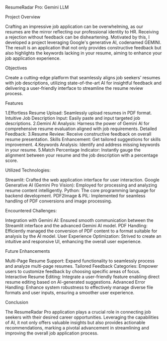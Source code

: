 ResumeRadar Pro: Gemini LLM

Project Overview

Crafting an impressive job application can be overwhelming, as our resumes are the mirror reflecting our professional identity to HR. Receiving a rejection without feedback can be disheartening. Motivated by this, I developed a project leveraging Google's generative AI, codenamed GEMINI. The result is an application that not only provides constructive feedback but also highlights the keywords lacking in your resume, aiming to enhance your job application experience.

Objectives

Create a cutting-edge platform that seamlessly aligns job seekers' resumes with job descriptions, utilizing state-of-the-art AI for insightful feedback and delivering a user-friendly interface to streamline the resume review process.

Features

1.Effortless Resume Upload: Seamlessly upload resumes in PDF format.
Intuitive Job Description Input: Easily paste and input targeted job descriptions.
2.Gemini AI Analysis: Harness the power of Gemini AI for comprehensive resume evaluation aligned with job requirements.
Detailed Feedback:
3.Resume Review: Receive constructive feedback on overall resume presentation.
Skills Enhancement: Get tailored suggestions for skills improvement.
4.Keywords Analysis: Identify and address missing keywords in your resume.
5.Match Percentage Indicator: Instantly gauge the alignment between your resume and the job description with a percentage score.

Utilized Technologies:

Streamlit: Crafted the web application interface for user interaction.
Google Generative AI (Gemini Pro Vision): Employed for processing and analyzing resume content intelligently.
Python: The core programming language for backend development.
PDF2Image & PIL: Implemented for seamless handling of PDF conversions and image processing.

Encountered Challenges:

Integration with Gemini AI: Ensured smooth communication between the Streamlit interface and the advanced Gemini AI model.
PDF Handling: Efficiently managed the conversion of PDF content to a format suitable for analysis by the AI model.
User Experience Optimization: Strived to create an intuitive and responsive UI, enhancing the overall user experience.

Future Enhancements

Multi-Page Resume Support: Expand functionality to seamlessly process and analyze multi-page resumes.
Tailored Feedback Categories: Empower users to customize feedback by choosing specific areas of focus.
Interactive Resume Editing: Integrate a user-friendly feature enabling direct resume editing based on AI-generated suggestions.
Advanced Error Handling: Enhance system robustness to effectively manage diverse file formats and user inputs, ensuring a smoother user experience.

Conclusion

The ResumeRadar Pro application plays a crucial role in connecting job seekers with their desired career opportunities. Leveraging the capabilities of AI, it not only offers valuable insights but also provides actionable recommendations, marking a pivotal advancement in streamlining and improving the overall job application process.

